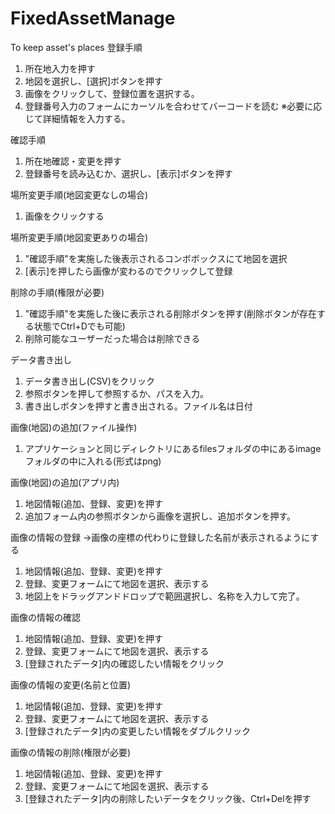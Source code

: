 # FixedAssetManage
To keep asset's places
登録手順
1. 所在地入力を押す
2. 地図を選択し、[選択]ボタンを押す
3. 画像をクリックして、登録位置を選択する。
4. 登録番号入力のフォームにカーソルを合わせてバーコードを読む
※必要に応じて詳細情報を入力する。


確認手順
1. 所在地確認・変更を押す
2. 登録番号を読み込むか、選択し、[表示]ボタンを押す

場所変更手順(地図変更なしの場合)
1. 画像をクリックする

場所変更手順(地図変更ありの場合)
1. "確認手順"を実施した後表示されるコンボボックスにて地図を選択
2. [表示]を押したら画像が変わるのでクリックして登録

削除の手順(権限が必要)
1. "確認手順"を実施した後に表示される削除ボタンを押す(削除ボタンが存在する状態でCtrl+Dでも可能)
2. 削除可能なユーザーだった場合は削除できる

データ書き出し
1. データ書き出し(CSV)をクリック
2. 参照ボタンを押して参照するか、パスを入力。
3. 書き出しボタンを押すと書き出される。ファイル名は日付

画像(地図)の追加(ファイル操作)
1. アプリケーションと同じディレクトリにあるfilesフォルダの中にあるimageフォルダの中に入れる(形式はpng)

画像(地図)の追加(アプリ内)
1. 地図情報(追加、登録、変更)を押す
2. 追加フォーム内の参照ボタンから画像を選択し、追加ボタンを押す。

画像の情報の登録
→画像の座標の代わりに登録した名前が表示されるようにする
1. 地図情報(追加、登録、変更)を押す
2. 登録、変更フォームにて地図を選択、表示する
3. 地図上をドラッグアンドドロップで範囲選択し、名称を入力して完了。

画像の情報の確認
1. 地図情報(追加、登録、変更)を押す
2. 登録、変更フォームにて地図を選択、表示する
3. [登録されたデータ]内の確認したい情報をクリック

画像の情報の変更(名前と位置)
1. 地図情報(追加、登録、変更)を押す
2. 登録、変更フォームにて地図を選択、表示する
3. [登録されたデータ]内の変更したい情報をダブルクリック

画像の情報の削除(権限が必要)
1. 地図情報(追加、登録、変更)を押す
2. 登録、変更フォームにて地図を選択、表示する
3. [登録されたデータ]内の削除したいデータをクリック後、Ctrl+Delを押す
